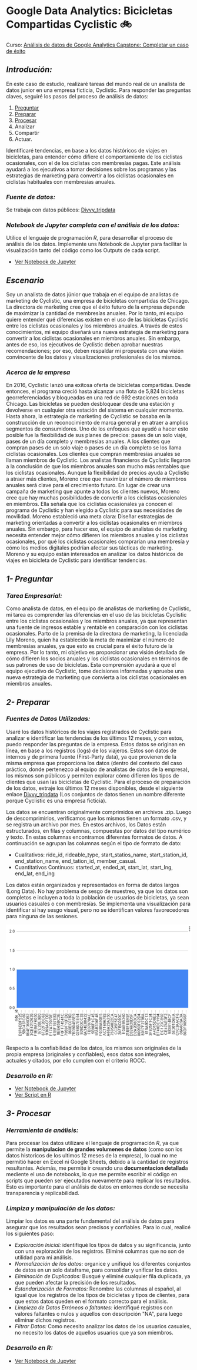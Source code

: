 # **Google Data Analytics: Bicicletas Compartidas Cyclistic** 🚲

Curso: [Análisis de datos de Google Analytics Capstone: Completar un caso de éxito](https://www.coursera.org/learn/google-data-analytics-capstone)

## *Introdución:*
En este caso de estudio, realizaré tareas del mundo real de un analista de datos junior en una empresa ficticia, Cyclistic. Para responder las preguntas claves, seguiré los pasos del proceso de análisis de datos: 
1. [Preguntar](https://github.com/manuelpalomeque/An-lisis-Bicicletas-Compartidas-Cyclistic/tree/main?tab=readme-ov-file#1--preguntar)
2. [Preparar](https://github.com/manuelpalomeque/An-lisis-Bicicletas-Compartidas-Cyclistic/tree/main#2--preparar)
3. [Procesar](https://github.com/manuelpalomeque/An-lisis-Bicicletas-Compartidas-Cyclistic/blob/main/README.md#3--procesar)
4. Analizar
5. Compartir
6. Actuar.
   
Identificaré tendencias, en base a los datos históricos de viajes en bicicletas, para entender cómo difiere el comportamiento de los ciclistas ocasionales, con el de los ciclistas con membresías pagas. Este análisis ayudará a los ejecutivos a tomar decisiones sobre los programas y las estrategias de marketing para convertir a los ciclistas ocasionales en ciclistas habituales con membresías anuales.

### *Fuente de datos:*
Se trabaja con datos públicos: [Divvy_tripdata](https://divvy-tripdata.s3.amazonaws.com/index.html)

### *Notebook de Jupyter completa con el análisis de los datos:*
Utilice el lenguaje de programación *R*, para desarrollar el proceso de análisis de los datos. Implemente uns Notebook de Jupyter para facilitar la visualización tanto del código como los Outputs de cada script.
* [Ver Notebook de Jupyter](https://github.com/manuelpalomeque/An-lisis-Bicicletas-Compartidas-Cyclistic/blob/main/bicicletas-compartidas-cyclist-google.ipynb)

## *Escenario*
Soy un analista de datos júnior que trabaja en el equipo de analistas de marketing de Cyclistic, una empresa de bicicletas compartidas de Chicago. La directora de marketing cree que el éxito futuro de la empresa depende de maximizar la cantidad de membresías anuales. Por lo tanto, mi equipo quiere entender qué diferencias existen en el uso de las bicicletas Cyclistic entre los ciclistas ocasionales y los miembros anuales. 
A través de estos conocimientos, mi equipo diseñará una nueva estrategia de marketing para convertir a los ciclistas ocasionales en miembros anuales. Sin embargo, antes de eso, los ejecutivos de Cyclistic deben aprobar nuestras recomendaciones; por eso, deben respaldar mi propuesta con una visión convincente de los datos y visualizaciones profesionales de los mismos.

### *Acerca de la empresa*
En 2016, Cyclistic lanzó una exitosa oferta de bicicletas compartidas. Desde entonces, el programa creció hasta alcanzar una flota de 5,824 bicicletas georreferenciadas y bloqueadas en una red de 692 estaciones en toda Chicago. Las bicicletas se pueden desbloquear desde una estación y devolverse en cualquier otra estación del sistema en cualquier momento.
Hasta ahora, la estrategia de marketing de Cyclistic se basaba en la construcción de un reconocimiento de marca general y en atraer a amplios segmentos de consumidores. Uno de los enfoques que ayudó a hacer esto posible fue la flexibilidad de sus planes de precios: pases de un solo viaje, pases de un día completo y membresías anuales. A los clientes que compran pases de un solo viaje o pases de un día completo se los llama ciclistas ocasionales. Los clientes que compran membresías anuales se llaman miembros de Cyclistic.
Los analistas financieros de Cyclistic llegaron a la conclusión de que los miembros anuales son mucho más rentables que los ciclistas ocasionales. Aunque la flexibilidad de precios ayuda a Cyclistic a atraer más clientes, Moreno cree que maximizar el número de miembros anuales será clave para el crecimiento futuro. En lugar de crear una campaña de marketing que apunte a todos los clientes nuevos, Moreno cree que hay muchas posibilidades de convertir a los ciclistas ocasionales en miembros. Ella señala que los ciclistas ocasionales ya conocen el programa de Cyclistic y han elegido a Cyclistic para sus necesidades de movilidad.
Moreno estableció una meta clara: Diseñar estrategias de marketing orientadas a convertir a los ciclistas ocasionales en miembros anuales. Sin embargo, para hacer eso, el equipo de analistas de marketing necesita entender mejor cómo difieren los miembros anuales y los ciclistas ocasionales, por qué los ciclistas ocasionales comprarían una membresía y cómo los medios digitales podrían afectar sus tácticas de marketing. Moreno y su equipo están interesados en analizar los datos históricos de viajes en bicicleta de Cyclistic para identificar tendencias.

## *1- Preguntar*
### *Tarea Empresarial:*
Como analista de datos, en el equipo de analistas de marketing de Cyclistic, mi tarea es comprender las diferencias en el uso de las bicicletas Cyclistic entre los ciclistas ocasionales y los miembros anuales, ya que representan una fuente de ingresos estable y rentable en comparación con los ciclistas ocasionales. 
Parto de la premisa de la directora de marketing, la licenciada Lily Moreno, quien  ha establecido la meta de maximizar el número de membresías anuales, ya que esto es crucial para el éxito futuro de la empresa. 
Por lo tanto, mi objetivo es proporcionar una visión detallada de cómo difieren los socios anuales y los ciclistas ocasionales en términos de sus patrones de uso de bicicletas. Esta comprensión ayudará a que el equipo ejecutivo de Cyclistic, tome decisiones informadas  y apruebe una nueva estrategia de marketing que convierta a los ciclistas ocasionales en miembros anuales.

## *2- Preparar*
### *Fuentes de Datos Utilizadas:* 
Usaré los datos históricos de los viajes registrados de Cyclistic para analizar e identificar las tendencias de los últimos 12 meses, y con estos,  puedo responder las preguntas de la empresa. Estos datos se originan en línea, en base a los registros (logs) de los viajeros. 
Estos son datos de internos y de primera fuente (First-Party data), ya que provienen de la misma empresa que proporciona los datos (dentro del contexto del caso práctico, donde pertenezco al equipo de analistas de datos de la empresa), los mismos son públicos y permiten explorar cómo difieren los tipos de clientes que usan las bicicletas de Cyclistic.  Para el proceso de preparación de los datos, extraje los últimos 12 meses disponibles, desde el siguiente enlace [Divvy_tripdata](https://divvy-tripdata.s3.amazonaws.com/index.html)  (Los conjuntos de datos tienen un nombre diferente porque Cyclistic es una empresa ficticia). 

Los datos se encuentran originalmente comprimidos en archivos .zip. Luego de descomprimirlos, verificamos que los mismos tienen un formato .csv, y se registra un archivo por mes. En estos archivos, los Datos están estructurados, en filas y columnas, compuestas por datos del tipo numérico y texto. En estas columnas encontramos diferentes formatos de datos. A continuación se agrupan las columnas según el tipo de formato de dato:
* Cualitativos:  ride_id, rideable_type, start_statios_name, start_station_id, end_station_name, end_tation_id, member_casual.
* Cuantitativos Continuos: started_at, ended_at, start_lat, start_Ing, end_lat, end_ing

Los datos están organizados y representados en forma de datos largos (Long Data). No hay problema de sesgo de muestreo, ya que los datos son completos e incluyen a toda la población de usuarios de bicicletas, ya sean usuarios casuales o con membresías. Se  implementa una visualización  para identificar si hay sesgo visual, pero no se identifican valores favorecedores para ninguna de las sesiones.

![Id25](https://raw.githubusercontent.com/manuelpalomeque/An-lisis-Bicicletas-Compartidas-Cyclistic/main/preparar.png)

Respecto a la confiabilidad de los datos, los mismos son originales de la propia empresa (originales y confiables), esos datos son integrales, actuales y citados, por ello cumplen con el criterio ROCC.

### *Desarrollo en R:*
* [Ver Notebook de Jupyter](https://github.com/manuelpalomeque/An-lisis-Bicicletas-Compartidas-Cyclistic/blob/main/bicicletas-compartidas-cyclist-google.ipynb)
* [Ver Script en R](https://github.com/manuelpalomeque/An-lisis-Bicicletas-Compartidas-Cyclistic/blob/main/02%20-%20Preparar%20Datos.R)


## *3- Procesar*
### *Herramienta de análisis:* 
Para procesar los datos utilizare el lenguaje de programación *R*, ya que permite la **manipulacion de grandes volumenes de datos** (como son los datos historicos de los ultimos 12 meses de la empresa), lo cual no me permitió hacer en Excel ni Google Sheets, debido a la cantidad de registros resultantes.
Además, me permite ir creando una **documentacion detallad**a mediente el uso de notebooks, lo que me permite  escribir el código en scripts que pueden ser ejecutados nuevamente para replicar los resultados. Esto es importante para el análisis de datos en entornos donde se necesita transparencia y replicabilidad. 

### *Limpiza y manipulación de los datos:* 
Limpiar los datos es una parte fundamental del análisis de datos para asegurar que los resultados sean precisos y confiables. Para lo cual, realicé los siguientes paso:
* *Exploración Inicial:* identifiqué los tipos de datos  y su significancia, junto con una exploración de los registros. Eliminé columnas que no son de utilidad para mi análisis.
* *Normalización de los datos:* organice y unifiqué los diferentes conjuntos de datos en un solo dataframe, para consolidar y unificar los datos.
* *Eliminación de Duplicados:* Busqué y eliminé cualquier fila duplicada, ya que pueden afectar la precisión de los resultados.
* *Estandarización de Formatos:* Renombre las columnas al español, al igual que los registros de los tipos de bicicletas y tipos de clientes, para que estos datos queden en el formato correcto para el análisis.
* *Limpieza de Datos Erróneos o faltantes:* identifiqué registros con valores faltantes o nulos y aquellos con descripción "NA", para luego eliminar dichos registros.
* *Filtrar Datos:* Como necesito analizar los datos de los usuarios casuales, no necesito los datos de aquellos usuarios que ya son miembros.


### *Desarrollo en R:*
* [Ver Notebook de Jupyter](https://github.com/manuelpalomeque/An-lisis-Bicicletas-Compartidas-Cyclistic/blob/main/bicicletas-compartidas-cyclist-google.ipynb)
